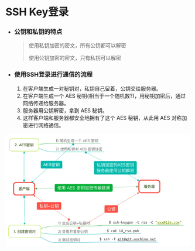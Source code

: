 # SSH Key登录

- ### 公钥和私钥的特点

  > 使用私钥加密的密文，所有公钥都可以解密
  >
  > 使用公钥加密的密文，只有私钥可以解密

- ### 使用SSH登录进行通信的流程

  1. 在客户端生成一对秘钥对，私钥自己留着，公钥交给服务器。
  2. 在客户端生成一个 AES 秘钥(相当于一个随机数?)，用秘钥加密后，通过网络传递给服务器。
  3. 服务器用公钥解密，拿到 AES 秘钥。
  4. 这样客户端和服务器都安全地拥有了这个 AES 秘钥，从此用 AES 对称加密进行网络通信。

![SSH](./密码学.ftd/SSH.png)